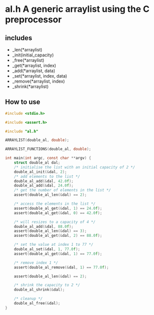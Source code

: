 # al.h A generic arraylist using the C preprocessor

## includes

* \_len(\*arraylist)
* \_init(initial\_capacity)
* \_free(\*arraylist)
* \_get(\*arraylist, index)
* \_add(\*arraylist, data)
* \_set(\*arraylist, index, data)
* \_remove(\*arraylist, index)
* \_shrink(\*arraylist)

## How to use

```c
#include <stdio.h>

#include <assert.h>

#include "al.h"

ARRAYLIST(double_al, double);

ARRAYLIST_FUNCTIONS(double_al, double);

int main(int argc, const char **argv) {
    struct double_al dal;
    /* initialise the list with an initial capacity of 2 */
    double_al_init(&dal, 2);
    /* add elements to the list */
    double_al_add(&dal, 42.0f);
    double_al_add(&dal, 24.0f);
    /* get the number of elements in the list */
    assert(double_al_len(&dal) == 2);

    /* access the elements in the list */
    assert(double_al_get(&dal, 1) == 24.0f);
    assert(double_al_get(&dal, 0) == 42.0f);

    /* will resizes to a capacity of 4 */
    double_al_add(&dal, 88.0f);
    assert(double_al_len(&dal) == 3);
    assert(double_al_get(&dal, 2) == 88.0f);

    /* set the value at index 1 to 77 */
    double_al_set(&dal, 1, 77.0f);
    assert(double_al_get(&dal, 1) == 77.0f);

    /* remove index 1 */
    assert(double_al_remove(&dal, 1) == 77.0f);

    assert(double_al_len(&dal) == 2);

    /* shrink the capacity to 2 */
    double_al_shrink(&dal);

    /* cleanup */
    double_al_free(&dal);
}
```
